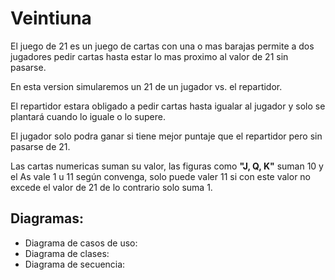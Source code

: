 # Veintiuna

El juego de 21 es un juego de cartas con una o mas barajas permite a dos jugadores pedir cartas hasta estar lo mas proximo al valor de 21 sin pasarse.

En esta version simularemos un 21 de un jugador vs. el repartidor.

El repartidor estara obligado a pedir cartas hasta igualar al jugador y solo se plantará cuando lo iguale o lo supere.

El jugador solo podra ganar si tiene mejor puntaje que el repartidor pero sin pasarse de 21.

Las cartas numericas suman su valor, las figuras como __"J, Q, K"__ suman 10 y el As vale 1 u 11 según convenga, solo puede valer 11 si con este valor no excede el valor de 21 de lo contrario solo suma 1.

## Diagramas:

- Diagrama de casos de uso:
- Diagrama de clases:
- Diagrama de secuencia:
